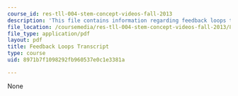 ```yaml
---
course_id: res-tll-004-stem-concept-videos-fall-2013
description: 'This file contains information regarding feedback loops transcript. '
file_location: /coursemedia/res-tll-004-stem-concept-videos-fall-2013/8971b7f1098292fb960537e0c1e3381a_MITRES_TLL-004F13_FeeLoop.pdf
file_type: application/pdf
layout: pdf
title: Feedback Loops Transcript
type: course
uid: 8971b7f1098292fb960537e0c1e3381a

---
```

None